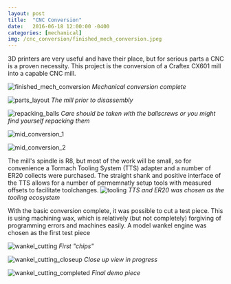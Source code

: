 ```yaml
---
layout: post
title:  "CNC Conversion"
date:   2016-06-18 12:00:00 -0400
categories: [mechanical]
img: /cnc_conversion/finished_mech_conversion.jpeg
---
```



3D printers are very useful and have their place, but for serious parts a CNC is a proven necessity.
This project is the conversion of a Craftex CX601 mill into a capable CNC mill.

![finished_mech_conversion](/assets/cnc_conversion/finished_mech_conversion.jpeg)
*Mechanical conversion complete*

![parts_layout](/assets/cnc_conversion/parts_layout.jpeg)
*The mill prior to disassembly*

![repacking_balls](/assets/cnc_conversion/repacking_balls.jpeg)
*Care should be taken with the ballscrews or you might find yourself repacking them*

![mid_conversion_1](/assets/cnc_conversion/mid_conversion_1.jpeg)

![mid_conversion_2](/assets/cnc_conversion/mid_conversion_2.jpeg)

The mill's spindle is R8, but most of the work will be small, so for convenience a Tormach Tooling System (TTS) adapter and a number of ER20 collects were purchased. The straight shank and positive interface of the TTS allows for a number of permemnatly setup tools with measured offsets to facilitate toolchanges. 
![tooling](/assets/cnc_conversion/tooling.jpeg)
*TTS and ER20 was chosen as the tooling ecosystem*

With the basic conversion complete, it was possible to cut a test piece. This is using machining wax, which is relatively (but not completely) forgiving of programming errors and machines easily. A model wankel engine was chosen as the first test piece

![wankel_cutting](/assets/cnc_conversion/wankel_cutting.jpeg)
*First "chips"*

![wankel_cutting_closeup](/assets/cnc_conversion/wankel_cutting_closeup.jpeg)
*Close up view in progress*

![wankel_cutting_completed](/assets/cnc_conversion/wankel_cutting_completed.jpeg)
*Final demo piece*



